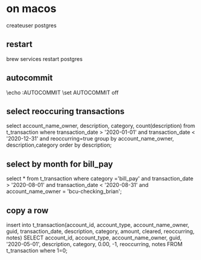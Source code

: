 # on macos
createuser postgres

## restart
brew services restart postgres

## autocommit
\echo :AUTOCOMMIT
\set AUTOCOMMIT off

## select reoccuring transactions
select account_name_owner, description, category, count(description) from t_transaction where transaction_date > '2020-01-01' and transaction_date < '2020-12-31' and reoccurring=true group by account_name_owner, description,category order by description;

## select by month for bill_pay
select * from t_transaction where category ='bill_pay' and transaction_date > '2020-08-01' and transaction_date < '2020-08-31' and account_name_owner = 'bcu-checking_brian';

## copy a row
insert into t_transaction(account_id, account_type, account_name_owner, guid, transaction_date, description, category, amount, cleared, reoccurring, notes) SELECT account_id, account_type, account_name_owner, guid, '2020-05-01', description, category, 0.00, -1, reoccurring, notes FROM t_transaction where 1=0;
